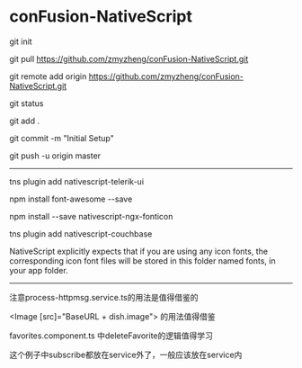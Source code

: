 # conFusion-NativeScript


git init

git pull https://github.com/zmyzheng/conFusion-NativeScript.git

git remote add origin https://github.com/zmyzheng/conFusion-NativeScript.git

git status

git add .

git commit -m "Initial Setup"

git push -u origin master

-----------------------------
 tns plugin add nativescript-telerik-ui
 
npm install font-awesome --save

npm install --save nativescript-ngx-fonticon

tns plugin add nativescript-couchbase


NativeScript explicitly expects that if you are using any icon fonts, the corresponding icon font files will be stored in this folder named fonts, in your app folder.


----------------------------

注意process-httpmsg.service.ts的用法是值得借鉴的

<Image [src]="BaseURL + dish.image"></Image> 的用法值得借鉴

favorites.component.ts 中deleteFavorite的逻辑值得学习

这个例子中subscribe都放在service外了，一般应该放在service内



